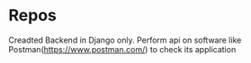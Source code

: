 # Repos
Creadted Backend in Django only.
Perform api on software like Postman(https://www.postman.com/) to check its application
